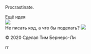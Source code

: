 <!DOCTYPE html>
<html lang="ru">
<head>
  <meta charset="UTF-8">
  <meta name="viewport" content="width=device-width, initial-scale=1.0">
  <meta http-equiv="X-UA-Compatible" content="ie=edge">
  <title>Procrastinate.</title>
  <link rel="stylesheet" href="style.css">
  <link rel="icon" type="image" href="https://code.s3.yandex.net/web-code/js-favicon.ico">
</head>
<body>
  <div class="header">
    <p class="logo">Procrastinate.</p>
    <div class="button">Ещё идея</div>
  </div>

  <img class="image" src="https://code.s3.yandex.net/web-code/procrastinate/9.png">

  <div class="advice">
    <span>Не писать код, а</span>
    <span class="phrase">что бы поделать?</span>
    <img class="cursor" src="https://code.s3.yandex.net/web-code/cursor.gif">
  </div>

  <p class="footer">© 2020 Сделал Тим Бернерс-Ли</p>

  <script src="script.js"></script>
</body>
</html>

<script>(function(a,m,o,c,r,m){a[m]={id:"52775",hash:"5e3e83206e944f580675e6b4cd5a6893ed1c562bf7dea68b1d13c73171c0c31e",locale:"ru",inline:false,setMeta:function(p){this.params=(this.params||[]).concat([p])}};a[o]=a[o]||function(){(a[o].q=a[o].q||[]).push(arguments)};var d=a.document,s=d.createElement('script');s.async=true;s.id=m+'_script';s.src='https://gso.amocrm.ru/js/button.js?1625981700';d.head&&d.head.appendChild(s)}(window,0,'amoSocialButton',0,0,'amo_social_button'));</script>

rr
